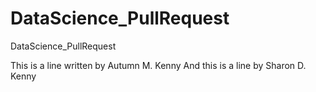# DataScience_PullRequest
DataScience_PullRequest


This is a line written by Autumn M. Kenny
And this is a line by Sharon D. Kenny
